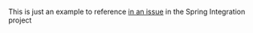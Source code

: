 This is just an example to reference [in an issue](https://github.com/spring-projects/spring-integration/issues/9198) in the Spring Integration project